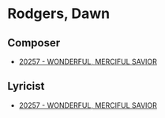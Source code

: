# Rodgers, Dawn

## Composer

- [20257 - WONDERFUL, MERCIFUL SAVIOR](/hymns/20257.md)

## Lyricist

- [20257 - WONDERFUL, MERCIFUL SAVIOR](/hymns/20257.md)

